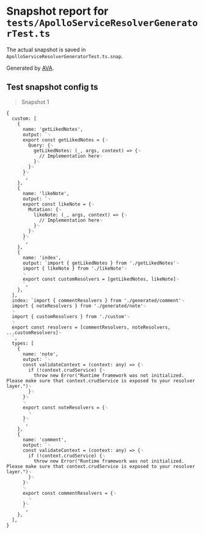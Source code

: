 # Snapshot report for `tests/ApolloServiceResolverGeneratorTest.ts`

The actual snapshot is saved in `ApolloServiceResolverGeneratorTest.ts.snap`.

Generated by [AVA](https://ava.li).

## Test snapshot config ts

> Snapshot 1

    {
      custom: [
        {
          name: 'getLikedNotes',
          output: `␊
          export const getLikedNotes = {␊
            Query: {␊
              getLikedNotes: (_, args, context) => {␊
                // Implementation here␊
              }␊
            }␊
          }␊
          `,
        },
        {
          name: 'likeNote',
          output: `␊
          export const likeNote = {␊
            Mutation: {␊
              likeNote: (_, args, context) => {␊
                // Implementation here␊
              }␊
            }␊
          }␊
          `,
        },
        {
          name: 'index',
          output: `import { getLikedNotes } from './getLikedNotes'␊
          import { likeNote } from './likeNote'␊
          ␊
          export const customResolvers = [getLikedNotes, likeNote]␊
          `,
        },
      ],
      index: `import { commentResolvers } from './generated/comment'␊
      import { noteResolvers } from './generated/note'␊
      ␊
      import { customResolvers } from './custom'␊
      ␊
      export const resolvers = [commentResolvers, noteResolvers, ...customResolvers]␊
      `,
      types: [
        {
          name: 'note',
          output: `␊
          const validateContext = (context: any) => {␊
            if (!context.crudService) {␊
              throw new Error("Runtime framework was not initialized. Please make sure that context.crudService is exposed to your resolver layer.")␊
            }␊
          }␊
          ␊
          export const noteResolvers = {␊
            ␊
          }␊
          `,
        },
        {
          name: 'comment',
          output: `␊
          const validateContext = (context: any) => {␊
            if (!context.crudService) {␊
              throw new Error("Runtime framework was not initialized. Please make sure that context.crudService is exposed to your resolver layer.")␊
            }␊
          }␊
          ␊
          export const commentResolvers = {␊
            ␊
          }␊
          `,
        },
      ],
    }
